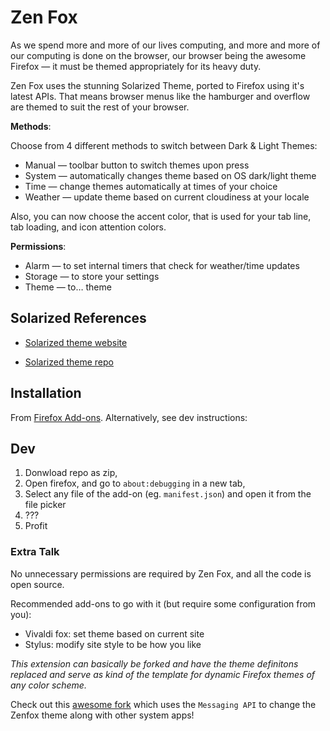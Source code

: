 # Zen Fox

As we spend more and more of our lives computing, and more and more of our computing is done on the browser, our browser being the awesome Firefox — it must be themed appropriately for its heavy duty.

Zen Fox uses the stunning Solarized Theme, ported to Firefox using it's latest APIs. That means browser menus like the hamburger and overflow are themed to suit the rest of your browser.

**Methods**:

Choose from 4 different methods to switch between Dark & Light Themes:

* Manual — toolbar button to switch themes upon press
* System — automatically changes theme based on OS dark/light theme
* Time — change themes automatically at times of your choice
* Weather — update theme based on current cloudiness at your locale


Also, you can now choose the accent color, that is used for your tab line, tab loading, and icon attention colors.

**Permissions**:

* Alarm — to set internal timers that check for weather/time updates
* Storage — to store your settings 
* Theme — to… theme

## Solarized References
* [Solarized theme website](http://ethanschoonover.com/solarized)

* [Solarized theme repo](https://github.com/altercation/ethanschoonover.com/tree/master/projects/solarized)

## Installation
From [Firefox Add-ons](https://addons.mozilla.org/en-US/firefox/addon/zen-fox/). Alternatively, see dev instructions:

## Dev
1. Donwload repo as zip, 
2. Open firefox, and go to `about:debugging` in a new tab, 
3. Select any file of the add-on (eg. `manifest.json`) and open it from the file picker
4. ???
5. Profit

### Extra Talk
No unnecessary permissions are required by Zen Fox, and all the code is open source.

Recommended add-ons to go with it (but require some configuration from you):
- Vivaldi fox: set theme based on current site
- Stylus: modify site style to be how you like

*This extension can basically be forked and have the theme definitons replaced
and serve as kind of the template for dynamic Firefox themes of any color
scheme.*

Check out this [awesome fork](https://github.com/jonascj/zen-fox) which uses the `Messaging API` to change the Zenfox theme along with other system apps!
